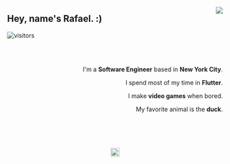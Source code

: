 
<a href="https://twitter.com/remsaka" ><img align="right" src="https://user-images.githubusercontent.com/7101404/154217545-0c669ac8-d3ab-41a0-aa6d-456d44079a12.png"></img></a>

## Hey, name's Rafael. :)

![visitors](https://visitor-badge-reloaded.herokuapp.com/badge?page_id=rafaelcolladojr.rafaelcolladojr&color=00cf00)

<div align="right">

</br>

</br>

I'm a **Software Engineer** based in **New York City**.


I spend most of my time in **Flutter**.


I make **video games** when bored.


My favorite animal is the **duck**.

</br>
</br>
</br>
</br>

</div>

<div align="center">
<img width="21px" src="https://user-images.githubusercontent.com/7101404/154202000-86d49901-a42e-4025-b5ce-75c2b5da3e7c.png"></img>
</div>

